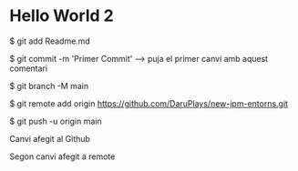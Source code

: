 # Hello World 2

$ git add Readme.md

$ git commit -m 'Primer Commit' --> puja el primer canvi amb aquest comentari

$ git branch -M main

$ git remote add origin https://github.com/DaruPlays/new-jpm-entorns.git

$ git push -u origin main 




 Canvi afegit al Github
 
 
 Segon canvi afegit a remote
